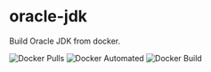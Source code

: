 # oracle-jdk
Build Oracle JDK from docker.

![Docker Pulls](https://img.shields.io/docker/pulls/silentstormzc/jdk.svg)
![Docker Automated](https://img.shields.io/docker/automated/silentstormzc/jdk.svg)
![Docker Build](https://img.shields.io/docker/build/silentstormzc/jdk.svg)
